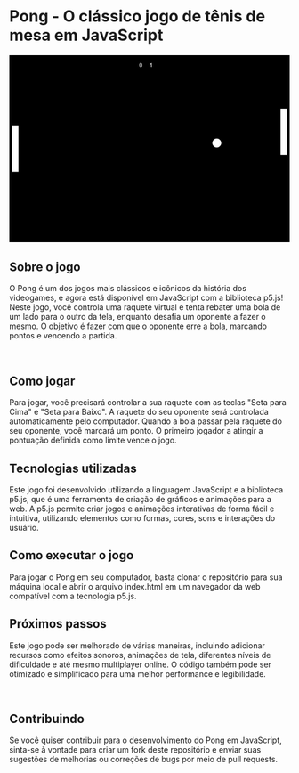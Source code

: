 <div>
<h1>Pong - O clássico jogo de tênis de mesa em JavaScript</h1>
<p align="left">
  <img width="600" height="auto" src="https://github.com/RoniAlvesArt/jogo-pong/blob/main/pong-screenshot.jpg">
</p>
</div>

<div>
<h2>Sobre o jogo</h2>
<p>O Pong é um dos jogos mais clássicos e icônicos da história dos videogames, e agora está disponível em JavaScript com a biblioteca p5.js! Neste jogo, você controla uma raquete virtual e tenta rebater uma bola de um lado para o outro da tela, enquanto desafia um oponente a fazer o mesmo. O objetivo é fazer com que o oponente erre a bola, marcando pontos e vencendo a partida.</p>
</div>
<br>
<div>
<h2>Como jogar</h2>
<p>Para jogar, você precisará controlar a sua raquete com as teclas "Seta para Cima" e "Seta para Baixo". A raquete do seu oponente será controlada automaticamente pelo computador. Quando a bola passar pela raquete do seu oponente, você marcará um ponto. O primeiro jogador a atingir a pontuação definida como limite vence o jogo.</p>

<h2>Tecnologias utilizadas</h2>
<p>Este jogo foi desenvolvido utilizando a linguagem JavaScript e a biblioteca p5.js, que é uma ferramenta de criação de gráficos e animações para a web. A p5.js permite criar jogos e animações interativas de forma fácil e intuitiva, utilizando elementos como formas, cores, sons e interações do usuário.</p>

<h2>Como executar o jogo</h2>
<p>Para jogar o Pong em seu computador, basta clonar o repositório para sua máquina local e abrir o arquivo index.html em um navegador da web compatível com a tecnologia p5.js.</p>

<h2>Próximos passos</h2>
<p>Este jogo pode ser melhorado de várias maneiras, incluindo adicionar recursos como efeitos sonoros, animações de tela, diferentes níveis de dificuldade e até mesmo multiplayer online. O código também pode ser otimizado e simplificado para uma melhor performance e legibilidade.</p>
</div>
<br>
<h2>Contribuindo</h2>
<p>Se você quiser contribuir para o desenvolvimento do Pong em JavaScript, sinta-se à vontade para criar um fork deste repositório e enviar suas sugestões de melhorias ou correções de bugs por meio de pull requests.</p>
